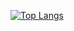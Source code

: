 [![Top Langs](https://github-readme-stats.vercel.app/api/top-langs/?username=alser3217&layout=compact)](https://github.com/anuraghazra/github-readme-stats)
